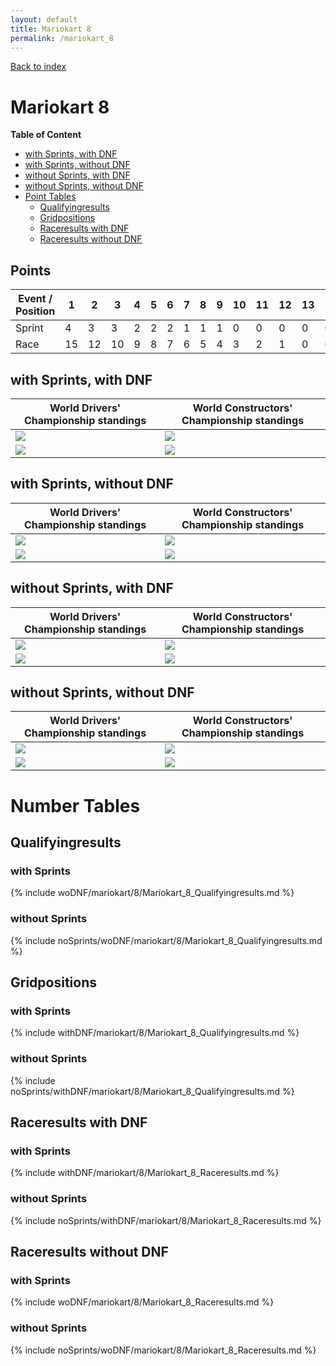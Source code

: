 ```yaml
---
layout: default
title: Mariokart 8
permalink: /mariokart_8
---
```


[Back to index](/F1_2025_Different_Point_Systems/)

# Mariokart 8

**Table of Content**

- [with Sprints, with DNF](/F1_2025_Different_Point_Systems/mariokart_8/#ww)
- [with Sprints, without DNF](/F1_2025_Different_Point_Systems/mariokart_8/#wn)
- [without Sprints, with DNF](/F1_2025_Different_Point_Systems/mariokart_8/#nw)
- [without Sprints, without DNF](/F1_2025_Different_Point_Systems/mariokart_8/#nn)
- [Point Tables](/F1_2025_Different_Point_Systems/mariokart_8/#tables)
  - [Qualifyingresults](/F1_2025_Different_Point_Systems/mariokart_8/#tq)
  - [Gridpositions](/F1_2025_Different_Point_Systems/mariokart_8/#tg)
  - [Raceresults with DNF](/F1_2025_Different_Point_Systems/mariokart_8/#tw)
  - [Raceresults without DNF](/F1_2025_Different_Point_Systems/mariokart_8/#tn)

## Points

| Event / Position | 1 | 2 | 3 | 4 | 5 | 6 | 7 | 8 | 9 | 10 | 11 | 12 | 13 | 14 | 15 | 16 | 17 | 18 | 19 | 20 |
| - | - | - | - | - | - | - | - | - | - | - | - | - | - | - | - | - | - | - | - | - |
| Sprint | 4 | 3 | 3 | 2 | 2 | 2 | 1 | 1 | 1 | 0 | 0 | 0 | 0 | 0 | 0 | 0 | 0 | 0 | 0 | 0 |
| Race | 15 | 12 | 10 | 9 | 8 | 7 | 6 | 5 | 4 | 3 | 2 | 1 | 0 | 0 | 0 | 0 | 0 | 0 | 0 | 0 |

## <a id="ww"></a> with Sprints, with DNF

| World Drivers' Championship standings | World Constructors' Championship standings |
| - | - |
| ![](/F1_2025_Different_Point_Systems/docs/assets/withDNF/mariokart/8/Mariokart_8_Qualifyingresults.png) | ![](/F1_2025_Different_Point_Systems/docs/assets/withDNF/mariokart/8/constructors_Mariokart_8_Qualifyingresults.png) |
| ![](/F1_2025_Different_Point_Systems/docs/assets/withDNF/mariokart/8/Mariokart_8_Raceresults.png) | ![](/F1_2025_Different_Point_Systems/docs/assets/withDNF/mariokart/8/constructors_Mariokart_8_Raceresults.png) |

## <a id="wn"></a> with Sprints, without DNF

| World Drivers' Championship standings | World Constructors' Championship standings |
| - | - |
| ![](/F1_2025_Different_Point_Systems/docs/assets/woDNF/mariokart/8/Mariokart_8_Qualifyingresults.png) | ![](/F1_2025_Different_Point_Systems/docs/assets/woDNF/mariokart/8/constructors_Mariokart_8_Qualifyingresults.png) |
| ![](/F1_2025_Different_Point_Systems/docs/assets/woDNF/mariokart/8/Mariokart_8_Raceresults.png) | ![](/F1_2025_Different_Point_Systems/docs/assets/woDNF/mariokart/8/constructors_Mariokart_8_Raceresults.png) |

## <a id="nw"></a> without Sprints, with DNF

| World Drivers' Championship standings | World Constructors' Championship standings |
| - | - |
| ![](/F1_2025_Different_Point_Systems/docs/assets/noSprints/withDNF/mariokart/8/Mariokart_8_Qualifyingresults.png) | ![](/F1_2025_Different_Point_Systems/docs/assets/noSprints/withDNF/mariokart/8/constructors_Mariokart_8_Qualifyingresults.png) |
| ![](/F1_2025_Different_Point_Systems/docs/assets/noSprints/withDNF/mariokart/8/Mariokart_8_Raceresults.png) | ![](/F1_2025_Different_Point_Systems/docs/assets/noSprints/withDNF/mariokart/8/constructors_Mariokart_8_Raceresults.png) |

## <a id="nn"></a> without Sprints, without DNF

| World Drivers' Championship standings | World Constructors' Championship standings |
| - | - |
| ![](/F1_2025_Different_Point_Systems/docs/assets/noSprints/woDNF/mariokart/8/Mariokart_8_Qualifyingresults.png) | ![](/F1_2025_Different_Point_Systems/docs/assets/noSprints/woDNF/mariokart/8/constructors_Mariokart_8_Qualifyingresults.png) |
| ![](/F1_2025_Different_Point_Systems/docs/assets/noSprints/woDNF/mariokart/8/Mariokart_8_Raceresults.png) | ![](/F1_2025_Different_Point_Systems/docs/assets/noSprints/woDNF/mariokart/8/constructors_Mariokart_8_Raceresults.png) |

# <a id="tables"></a> Number Tables

## <a id="tq"></a> Qualifyingresults

### with Sprints

{% include woDNF/mariokart/8/Mariokart_8_Qualifyingresults.md %}

### without Sprints

{% include noSprints/woDNF/mariokart/8/Mariokart_8_Qualifyingresults.md %}

## <a id="tg"></a> Gridpositions

### with Sprints

{% include withDNF/mariokart/8/Mariokart_8_Qualifyingresults.md %}

### without Sprints

{% include noSprints/withDNF/mariokart/8/Mariokart_8_Qualifyingresults.md %}

## <a id="tw"></a> Raceresults with DNF

### with Sprints

{% include withDNF/mariokart/8/Mariokart_8_Raceresults.md %}

### without Sprints

{% include noSprints/withDNF/mariokart/8/Mariokart_8_Raceresults.md %}

## <a id="tn"></a> Raceresults without DNF

### with Sprints

{% include woDNF/mariokart/8/Mariokart_8_Raceresults.md %}

### without Sprints

{% include noSprints/woDNF/mariokart/8/Mariokart_8_Raceresults.md %}
